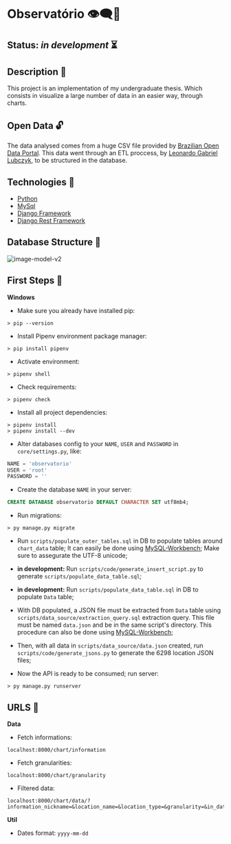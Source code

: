 # Observatório 👁‍🗨🎲

## Status: *in development* ⏳

## Description 📜
This project is an implementation of my undergraduate thesis.
Which consists in visualize a large number of data in an easier way, through charts.

## Open Data 🔓
The data analysed comes from a huge CSV file provided by [Brazilian Open Data Portal](http://www.dados.gov.br). This data went through an ETL proccess, by [Leonardo Gabriel Lubczyk](https://github.com/kyrosx/observatorio_etl), to be structured in the database.

## Technologies 🧰
  - [Python](https://docs.python.org/3/)
  - [MySql](https://dev.mysql.com/doc/)
  - [Django Framework](https://docs.djangoproject.com/en/3.0/topics/serialization/)
  - [Django Rest Framework](https://www.django-rest-framework.org)

## Database Structure 🧱
![image-model-v2](https://user-images.githubusercontent.com/29782248/86071500-c77bfe80-ba55-11ea-83ab-9a866de168e1.png)

## First Steps 🧭

**Windows**
- Make sure you already have installed pip:
``` shell
> pip --version
```

- Install Pipenv environment package manager:
``` shell
> pip install pipenv
```

- Activate environment:
``` shell
> pipenv shell
```

- Check requirements:
``` shell
> pipenv check
```

- Install all project dependencies:
``` shell
> pipenv install
> pipenv install --dev
```

- Alter databases config to your `NAME`, `USER` and `PASSWORD` in `core/settings.py`, like:
``` python
NAME = 'observatorio'
USER = 'root'
PASSWORD = ''
```

- Create the database `NAME` in your server:
``` sql
CREATE DATABASE observatorio DEFAULT CHARACTER SET utf8mb4;
```

- Run migrations:
``` shell
> py manage.py migrate
```

- Run `scripts/populate_outer_tables.sql` in DB to populate tables around `chart_data` table; It can easily be done using [MySQL-Workbench](https://dev.mysql.com/downloads/workbench/); Make sure to assegurate the UTF-8 unicode;

- **in development:**
Run `scripts/code/generate_insert_script.py` to generate `scripts/populate_data_table.sql`;

- **in development:**
Run `scripts/populate_data_table.sql` in DB to populate `Data` table;

- With DB populated, a JSON file must be extracted from `Data` table using `scripts/data_source/extraction_query.sql` extraction query. This file must be named `data.json` and be in the same script's directory. This procedure can also be done using [MySQL-Workbench](https://dev.mysql.com/downloads/workbench/);

- Then, with all data in `scripts/data_source/data.json` created, run `scripts/code/generate_jsons.py` to generate the 6298 location JSON files;

- Now the API is ready to be consumed; run server:
``` shell
> py manage.py runserver
```

## URLS 📁

**Data**
- Fetch informations:
```
localhost:8000/chart/information
```

- Fetch granularities:
```
localhost:8000/chart/granularity
```

- Filtered data:
```
localhost:8000/chart/data/?information_nickname=&location_name=&location_type=&granularity=&in_date_gt=&until_date_lte=
```

**Util**
- Dates format: `yyyy-mm-dd`
